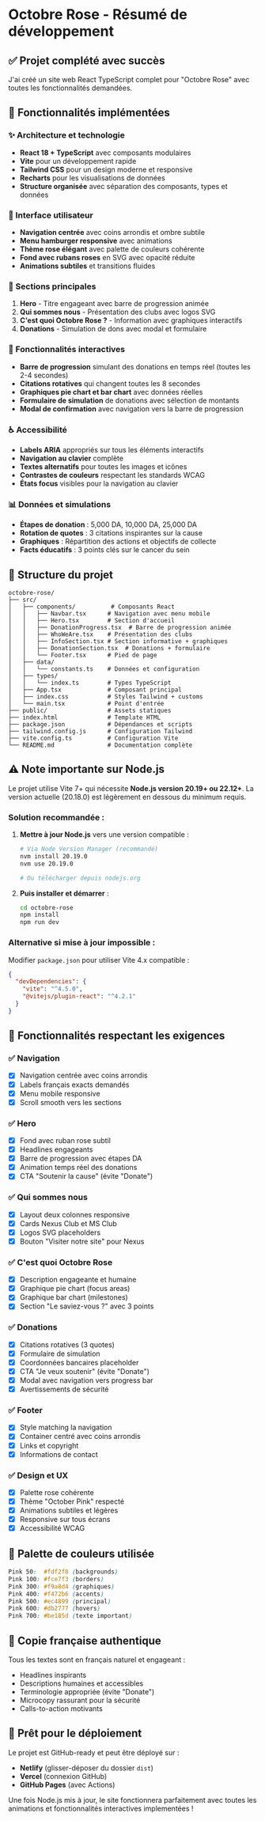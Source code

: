 # Octobre Rose - Résumé de développement

## ✅ Projet complété avec succès

J'ai créé un site web React TypeScript complet pour "Octobre Rose" avec toutes les fonctionnalités demandées.

## 🚀 Fonctionnalités implémentées

### ✨ Architecture et technologie

- **React 18 + TypeScript** avec composants modulaires
- **Vite** pour un développement rapide
- **Tailwind CSS** pour un design moderne et responsive
- **Recharts** pour les visualisations de données
- **Structure organisée** avec séparation des composants, types et données

### 🎨 Interface utilisateur

- **Navigation centrée** avec coins arrondis et ombre subtile
- **Menu hamburger responsive** avec animations
- **Thème rose élégant** avec palette de couleurs cohérente
- **Fond avec rubans roses** en SVG avec opacité réduite
- **Animations subtiles** et transitions fluides

### 📱 Sections principales

1. **Hero** - Titre engageant avec barre de progression animée
2. **Qui sommes nous** - Présentation des clubs avec logos SVG
3. **C'est quoi Octobre Rose ?** - Information avec graphiques interactifs
4. **Donations** - Simulation de dons avec modal et formulaire

### 🔧 Fonctionnalités interactives

- **Barre de progression** simulant des donations en temps réel (toutes les 2-4 secondes)
- **Citations rotatives** qui changent toutes les 8 secondes
- **Graphiques pie chart et bar chart** avec données réelles
- **Formulaire de simulation** de donations avec sélection de montants
- **Modal de confirmation** avec navigation vers la barre de progression

### ♿ Accessibilité

- **Labels ARIA** appropriés sur tous les éléments interactifs
- **Navigation au clavier** complète
- **Textes alternatifs** pour toutes les images et icônes
- **Contrastes de couleurs** respectant les standards WCAG
- **États focus** visibles pour la navigation au clavier

### 📊 Données et simulations

- **Étapes de donation** : 5,000 DA, 10,000 DA, 25,000 DA
- **Rotation de quotes** : 3 citations inspirantes sur la cause
- **Graphiques** : Répartition des actions et objectifs de collecte
- **Facts éducatifs** : 3 points clés sur le cancer du sein

## 📁 Structure du projet

```
octobre-rose/
├── src/
│   ├── components/          # Composants React
│   │   ├── Navbar.tsx      # Navigation avec menu mobile
│   │   ├── Hero.tsx        # Section d'accueil
│   │   ├── DonationProgress.tsx  # Barre de progression animée
│   │   ├── WhoWeAre.tsx    # Présentation des clubs
│   │   ├── InfoSection.tsx # Section informative + graphiques
│   │   ├── DonationSection.tsx  # Donations + formulaire
│   │   └── Footer.tsx      # Pied de page
│   ├── data/
│   │   └── constants.ts    # Données et configuration
│   ├── types/
│   │   └── index.ts        # Types TypeScript
│   ├── App.tsx             # Composant principal
│   ├── index.css           # Styles Tailwind + customs
│   └── main.tsx            # Point d'entrée
├── public/                 # Assets statiques
├── index.html              # Template HTML
├── package.json            # Dépendances et scripts
├── tailwind.config.js      # Configuration Tailwind
├── vite.config.ts          # Configuration Vite
└── README.md               # Documentation complète
```

## ⚠️ Note importante sur Node.js

Le projet utilise Vite 7+ qui nécessite **Node.js version 20.19+ ou 22.12+**.
La version actuelle (20.18.0) est légèrement en dessous du minimum requis.

### Solution recommandée :

1. **Mettre à jour Node.js** vers une version compatible :

   ```bash
   # Via Node Version Manager (recommandé)
   nvm install 20.19.0
   nvm use 20.19.0

   # Ou télécharger depuis nodejs.org
   ```

2. **Puis installer et démarrer** :
   ```bash
   cd octobre-rose
   npm install
   npm run dev
   ```

### Alternative si mise à jour impossible :

Modifier `package.json` pour utiliser Vite 4.x compatible :

```json
{
  "devDependencies": {
    "vite": "^4.5.0",
    "@vitejs/plugin-react": "^4.2.1"
  }
}
```

## 🎯 Fonctionnalités respectant les exigences

### ✅ Navigation

- [x] Navigation centrée avec coins arrondis
- [x] Labels français exacts demandés
- [x] Menu mobile responsive
- [x] Scroll smooth vers les sections

### ✅ Hero

- [x] Fond avec ruban rose subtil
- [x] Headlines engageants
- [x] Barre de progression avec étapes DA
- [x] Animation temps réel des donations
- [x] CTA "Soutenir la cause" (évite "Donate")

### ✅ Qui sommes nous

- [x] Layout deux colonnes responsive
- [x] Cards Nexus Club et MS Club
- [x] Logos SVG placeholders
- [x] Bouton "Visiter notre site" pour Nexus

### ✅ C'est quoi Octobre Rose

- [x] Description engageante et humaine
- [x] Graphique pie chart (focus areas)
- [x] Graphique bar chart (milestones)
- [x] Section "Le saviez-vous ?" avec 3 points

### ✅ Donations

- [x] Citations rotatives (3 quotes)
- [x] Formulaire de simulation
- [x] Coordonnées bancaires placeholder
- [x] CTA "Je veux soutenir" (évite "Donate")
- [x] Modal avec navigation vers progress bar
- [x] Avertissements de sécurité

### ✅ Footer

- [x] Style matching la navigation
- [x] Container centré avec coins arrondis
- [x] Links et copyright
- [x] Informations de contact

### ✅ Design et UX

- [x] Palette rose cohérente
- [x] Thème "October Pink" respecté
- [x] Animations subtiles et légères
- [x] Responsive sur tous écrans
- [x] Accessibilité WCAG

## 🎨 Palette de couleurs utilisée

```css
Pink 50:  #fdf2f8 (backgrounds)
Pink 100: #fce7f3 (borders)
Pink 300: #f9a8d4 (graphiques)
Pink 400: #f472b6 (accents)
Pink 500: #ec4899 (principal)
Pink 600: #db2777 (hovers)
Pink 700: #be185d (texte important)
```

## 📝 Copie française authentique

Tous les textes sont en français naturel et engageant :

- Headlines inspirants
- Descriptions humaines et accessibles
- Terminologie appropriée (évite "Donate")
- Microcopy rassurant pour la sécurité
- Calls-to-action motivants

## 🚀 Prêt pour le déploiement

Le projet est GitHub-ready et peut être déployé sur :

- **Netlify** (glisser-déposer du dossier `dist`)
- **Vercel** (connexion GitHub)
- **GitHub Pages** (avec Actions)

Une fois Node.js mis à jour, le site fonctionnera parfaitement avec toutes les animations et fonctionnalités interactives implementées !
